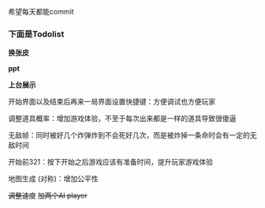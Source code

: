 希望每天都能commit



### 下面是Todolist



**换张皮**

**ppt**

**上台展示**



开始界面以及结束后再来一局界面设置快捷键：方便调试也方便玩家

调整道具概率：增加游戏体验，不至于每次出来都是一样的道具导致很傻逼

无敌帧：同时被好几个炸弹炸到不会死好几次，而是被炸掉一条命时会有一定的无敌时间

开始前321：按下开始之后游戏应该有准备时间，提升玩家游戏体验

地图生成 (对称)：增加公平性



~~调整速度~~
~~加两个AI player~~